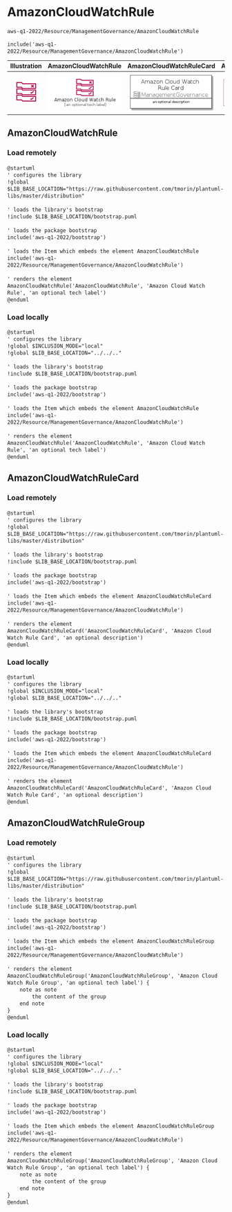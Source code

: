 # AmazonCloudWatchRule


```text
aws-q1-2022/Resource/ManagementGovernance/AmazonCloudWatchRule
```

```text
include('aws-q1-2022/Resource/ManagementGovernance/AmazonCloudWatchRule')
```



| Illustration | AmazonCloudWatchRule | AmazonCloudWatchRuleCard | AmazonCloudWatchRuleGroup |
| :---: | :---: | :---: | :---: |
| ![illustration for Illustration](../../../aws-q1-2022/Resource/ManagementGovernance/AmazonCloudWatchRule.png) | ![illustration for AmazonCloudWatchRule](../../../aws-q1-2022/Resource/ManagementGovernance/AmazonCloudWatchRule.Local.png) | ![illustration for AmazonCloudWatchRuleCard](../../../aws-q1-2022/Resource/ManagementGovernance/AmazonCloudWatchRuleCard.Local.png) | ![illustration for AmazonCloudWatchRuleGroup](../../../aws-q1-2022/Resource/ManagementGovernance/AmazonCloudWatchRuleGroup.Local.png) |




## AmazonCloudWatchRule

### Load remotely
```plantuml
@startuml
' configures the library
!global $LIB_BASE_LOCATION="https://raw.githubusercontent.com/tmorin/plantuml-libs/master/distribution"

' loads the library's bootstrap
!include $LIB_BASE_LOCATION/bootstrap.puml

' loads the package bootstrap
include('aws-q1-2022/bootstrap')

' loads the Item which embeds the element AmazonCloudWatchRule
include('aws-q1-2022/Resource/ManagementGovernance/AmazonCloudWatchRule')

' renders the element
AmazonCloudWatchRule('AmazonCloudWatchRule', 'Amazon Cloud Watch Rule', 'an optional tech label')
@enduml
```

### Load locally
```plantuml
@startuml
' configures the library
!global $INCLUSION_MODE="local"
!global $LIB_BASE_LOCATION="../../.."

' loads the library's bootstrap
!include $LIB_BASE_LOCATION/bootstrap.puml

' loads the package bootstrap
include('aws-q1-2022/bootstrap')

' loads the Item which embeds the element AmazonCloudWatchRule
include('aws-q1-2022/Resource/ManagementGovernance/AmazonCloudWatchRule')

' renders the element
AmazonCloudWatchRule('AmazonCloudWatchRule', 'Amazon Cloud Watch Rule', 'an optional tech label')
@enduml
```

## AmazonCloudWatchRuleCard

### Load remotely
```plantuml
@startuml
' configures the library
!global $LIB_BASE_LOCATION="https://raw.githubusercontent.com/tmorin/plantuml-libs/master/distribution"

' loads the library's bootstrap
!include $LIB_BASE_LOCATION/bootstrap.puml

' loads the package bootstrap
include('aws-q1-2022/bootstrap')

' loads the Item which embeds the element AmazonCloudWatchRuleCard
include('aws-q1-2022/Resource/ManagementGovernance/AmazonCloudWatchRule')

' renders the element
AmazonCloudWatchRuleCard('AmazonCloudWatchRuleCard', 'Amazon Cloud Watch Rule Card', 'an optional description')
@enduml
```

### Load locally
```plantuml
@startuml
' configures the library
!global $INCLUSION_MODE="local"
!global $LIB_BASE_LOCATION="../../.."

' loads the library's bootstrap
!include $LIB_BASE_LOCATION/bootstrap.puml

' loads the package bootstrap
include('aws-q1-2022/bootstrap')

' loads the Item which embeds the element AmazonCloudWatchRuleCard
include('aws-q1-2022/Resource/ManagementGovernance/AmazonCloudWatchRule')

' renders the element
AmazonCloudWatchRuleCard('AmazonCloudWatchRuleCard', 'Amazon Cloud Watch Rule Card', 'an optional description')
@enduml
```

## AmazonCloudWatchRuleGroup

### Load remotely
```plantuml
@startuml
' configures the library
!global $LIB_BASE_LOCATION="https://raw.githubusercontent.com/tmorin/plantuml-libs/master/distribution"

' loads the library's bootstrap
!include $LIB_BASE_LOCATION/bootstrap.puml

' loads the package bootstrap
include('aws-q1-2022/bootstrap')

' loads the Item which embeds the element AmazonCloudWatchRuleGroup
include('aws-q1-2022/Resource/ManagementGovernance/AmazonCloudWatchRule')

' renders the element
AmazonCloudWatchRuleGroup('AmazonCloudWatchRuleGroup', 'Amazon Cloud Watch Rule Group', 'an optional tech label') {
    note as note
        the content of the group
    end note
}
@enduml
```

### Load locally
```plantuml
@startuml
' configures the library
!global $INCLUSION_MODE="local"
!global $LIB_BASE_LOCATION="../../.."

' loads the library's bootstrap
!include $LIB_BASE_LOCATION/bootstrap.puml

' loads the package bootstrap
include('aws-q1-2022/bootstrap')

' loads the Item which embeds the element AmazonCloudWatchRuleGroup
include('aws-q1-2022/Resource/ManagementGovernance/AmazonCloudWatchRule')

' renders the element
AmazonCloudWatchRuleGroup('AmazonCloudWatchRuleGroup', 'Amazon Cloud Watch Rule Group', 'an optional tech label') {
    note as note
        the content of the group
    end note
}
@enduml
```

